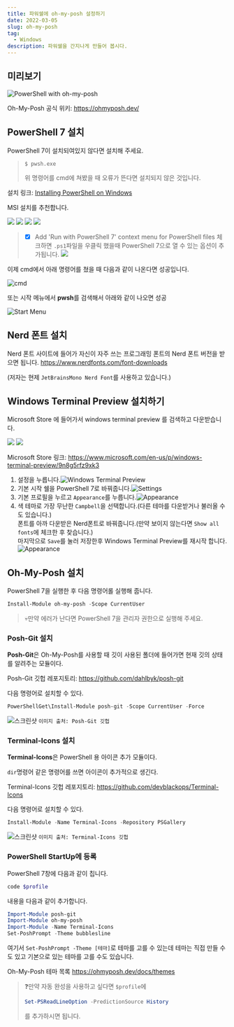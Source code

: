 ```yaml
---
title: 파워쉘에 oh-my-posh 설정하기
date: 2022-03-05
slug: oh-my-posh
tag:
  - Windows
description: 파워쉘을 간지나게 만들어 봅시다.
---
```


## 미리보기

![PowerShell with oh-my-posh](https://user-images.githubusercontent.com/83404333/156686019-68c4d49f-1fe2-4d6c-aee9-e2c06058c7f4.png)

Oh-My-Posh 공식 위키:
<https://ohmyposh.dev/>

## PowerShell 7 설치

PowerShell 7이 설치되여있지 않다면 설치해 주세요.

> ```
> $ pwsh.exe
> ```
>
> 위 명령어를 cmd에 쳐봤을 때 오류가 뜬다면 설치되지 않은 것입니다.

설치 링크: [Installing PowerShell on Windows](https://docs.microsoft.com/en-us/powershell/scripting/install/installing-powershell-on-windows?view=powershell-7.2#msi)

MSI 설치를 추천합니다.

![](https://user-images.githubusercontent.com/83404333/156689168-5fb25037-3d03-455c-bdba-88c23383eff6.png)
![](https://user-images.githubusercontent.com/83404333/156689172-26b72b38-bfb3-440c-b63a-8136f8c7c2e9.png)
![](https://user-images.githubusercontent.com/83404333/156689178-080baffd-6f72-4c9c-b3d0-63a07bde5c72.png)
![](https://user-images.githubusercontent.com/83404333/156689179-9e51ae51-3eb9-4afd-9bd9-c9a0b7c73c3b.png)

> -[x] Add 'Run with PowerShell 7' context menu for PowerShell files
> 체크하면 `.ps1`파일을 우클릭 했을때 PowerShell 7으로 열 수 있는 옵션이 추가됩니다.
> ![](https://user-images.githubusercontent.com/83404333/156690630-1e72be54-ff71-41d0-94b8-23aaf3ff57fe.png)

이제 cmd에서 아래 명령어를 쳤을 때 다음과 같이 나온다면 성공입니다.

![cmd](https://user-images.githubusercontent.com/83404333/156690251-e3b1d18d-61af-488d-91a2-453bd1f213e0.png)

또는 시작 메뉴에서 **pwsh**를 검색해서 아래와 같이 나오면 성공

![Start Menu](https://user-images.githubusercontent.com/83404333/156690399-649a9a78-48d5-4f73-aa6c-b487accce1e2.png)

## Nerd 폰트 설치

Nerd 폰트 사이트에 들어가 자신이 자주 쓰는 프로그래밍 폰트의 Nerd 폰트 버전을 받으면 됩니다.
<https://www.nerdfonts.com/font-downloads>

(저자는 현제 `JetBrainsMono Nerd Font`를 사용하고 있습니다.)

## Windows Terminal Preview 설치하기

Microsoft Store 에 들어가서 windows terminal preview 를 검색하고 다운받습니다.

![](https://user-images.githubusercontent.com/83404333/156710931-8106167a-f7be-400a-80c4-5a27ce2e2356.png)
![](https://user-images.githubusercontent.com/83404333/156711070-bb8c34a8-48f9-4bbf-a53f-0730ded8219e.png)

Microsoft Store 링크:
<https://www.microsoft.com/en-us/p/windows-terminal-preview/9n8g5rfz9xk3>

1. 설정을 누릅니다.![Windows Terminal Preview](https://user-images.githubusercontent.com/83404333/156713051-8083a973-14d3-4925-9ad7-20c27db1d9df.png)
2. 기본 시작 쉘을 PowerShell 7로 바꿔줍니다.![Settings](https://user-images.githubusercontent.com/83404333/156713210-8f483558-1a97-48e0-a958-27e77b969847.png)
3. 기본 프로필을 누르고 `Appearance`를 누릅니다.![Appearance](https://user-images.githubusercontent.com/83404333/156713528-32003831-a251-4d99-b3e5-f1af745e10b5.png)
4. 색 테마로 가장 무난한 `Campbell`을 선택합니다.(다른 테마를 다운받거나 불러올 수도 있습니다.)  
   폰트를 아까 다운받은 Nerd폰트로 바꿔줍니다.(만약 보이지 않는다면 `Show all fonts`에 체크한 후 찾습니다.)  
   마지막으로 `Save`를 눌러 저장한후 Windows Terminal Preview를 재시작 합니다.  
   ![Appearance](https://user-images.githubusercontent.com/83404333/156713657-c9b92cd5-29ab-448d-a7f1-f04f61779c69.png)

## Oh-My-Posh 설치

PowerShell 7을 실행한 후 다음 명령어롤 실행해 줍니다.

```powershell
Install-Module oh-my-posh -Scope CurrentUser
```

> :skull:만약 에러가 난다면 PowerShell 7을 관리자 권한으로 실행해 주세요.

### Posh-Git 설치

**Posh-Git**은 Oh-My-Posh를 사용할 때 깃이 사용된 폴더에 들어가면 현재 깃의 상태를 알려주는 모듈이다.

Posh-Git 깃헙 레포지토리:
<https://github.com/dahlbyk/posh-git>

다음 명령어로 설치할 수 있다.

```powershell
PowerShellGet\Install-Module posh-git -Scope CurrentUser -Force
```

![스크린샷](https://github.com/dahlbyk/posh-git/wiki/images/PromptDefaultLong.png)
`이미지 출처: Posh-Git 깃헙`

### Terminal-Icons 설치

**Terminal-Icons**은 PowerShell 용 아이콘 추가 모듈이다.

`dir`명령어 같은 명령어를 쓰면 아이콘이 추가적으로 생긴다.

Terminal-Icons 깃헙 레포지토리:
<https://github.com/devblackops/Terminal-Icons>

다음 명령어로 설치할 수 있다.

```powershell
Install-Module -Name Terminal-Icons -Repository PSGallery
```

![스크린샷](https://github.com/devblackops/Terminal-Icons/raw/main/media/screenshot.png)
`이미지 출처: Terminal-Icons 깃헙`

### PowerShell StartUp에 등록

PowerShell 7창에 다음과 같이 칩니다.

```powershell
code $profile
```

내용을 다음과 같이 추가합니다.

```powershell
Import-Module posh-git
Import-Module oh-my-posh
Import-Module -Name Terminal-Icons
Set-PoshPrompt -Theme bubblesline
```

여기서 `Set-PoshPrompt -Theme [테마]`로 테마를 고를 수 있는데 테마는 직접 만들 수도 있고 기본으로 있는 테마를 고를 수도 있습니다.

Oh-My-Posh 테마 목록
<https://ohmyposh.dev/docs/themes>

> ❓만약 자동 완성을 사용하고 싶다면 `$profile`에
>
> ```powershell
> Set-PSReadLineOption -PredictionSource History
> ```
>
> 를 추가하시면 됩니다.
